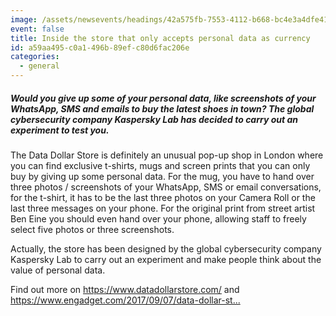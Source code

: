 ```yaml
---
image: /assets/newsevents/headings/42a575fb-7553-4112-b668-bc4e3a4dfe41.png
event: false
title: Inside the store that only accepts personal data as currency
id: a59aa495-c0a1-496b-89ef-c80d6fac206e
categories:
  - general
---
```

<h5>Would you give up some of your personal data, like screenshots of your WhatsApp, SMS and emails to buy the latest shoes in town? The global cybersecurity company Kaspersky Lab has decided to carry out an experiment to test you.</h5>
<p>The Data Dollar Store is definitely an unusual pop-up shop in London where you can find exclusive t-shirts, mugs and screen prints that you can only buy by giving up some personal data. For the mug, you have to hand over three photos / screenshots of your WhatsApp, SMS or email conversations, for the t-shirt, it has to be the last three photos on your Camera Roll or the last three messages on your phone. For the original print from street artist Ben Eine you should even hand over your phone, allowing staff to freely select five photos or three screenshots.
</p>
<p>Actually, the store <span class="redactor-invisible-space">has been designed by the global cybersecurity company Kaspersky Lab <span class="redactor-invisible-space">to carry out an experiment and make people think about the value of personal data.</span></span>
</p>
<p>Find out more on <a href="https://www.datadollarstore.com/">https://www.datadollarstore.com/</a> and <a href="https://www.engadget.com/2017/09/07/data-dollar-store-london-ben-eine/">https://www.engadget.com/2017/09/07/data-dollar-st...</a>
</p>